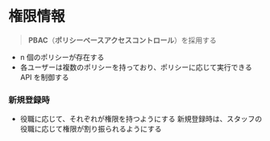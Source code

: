 # 権限情報

> **PBAC**（**ポリシーベースアクセスコントロール**）を採用する

- n 個のポリシーが存在する
- 各ユーザーは複数のポリシーを持っており、ポリシーに応じて実行できる API を制御する

### 新規登録時

- 役職に応じて、それぞれが権限を持つようにする
  新規登録時は、スタッフの役職に応じて権限が割り振られるようにする
